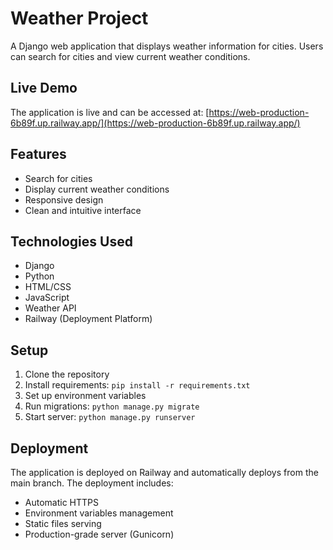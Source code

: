 # Weather Project

A Django web application that displays weather information for cities. Users can search for cities and view current weather conditions.

## Live Demo

The application is live and can be accessed at: [https://web-production-6b89f.up.railway.app/](https://web-production-6b89f.up.railway.app/)

## Features

- Search for cities
- Display current weather conditions
- Responsive design
- Clean and intuitive interface

## Technologies Used

- Django
- Python
- HTML/CSS
- JavaScript
- Weather API
- Railway (Deployment Platform)

## Setup

1. Clone the repository
2. Install requirements: `pip install -r requirements.txt`
3. Set up environment variables
4. Run migrations: `python manage.py migrate`
5. Start server: `python manage.py runserver`

## Deployment

The application is deployed on Railway and automatically deploys from the main branch. The deployment includes:
- Automatic HTTPS
- Environment variables management
- Static files serving
- Production-grade server (Gunicorn)
